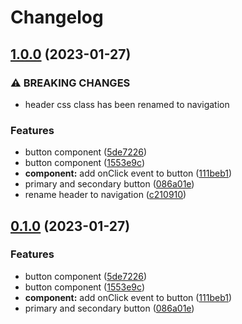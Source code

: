 # Changelog

## [1.0.0](https://github.com/jiayike/pixel-ui/compare/components-v0.1.1...components-v1.0.0) (2023-01-27)


### ⚠ BREAKING CHANGES

* header css class has been renamed to navigation

### Features

* button component ([5de7226](https://github.com/jiayike/pixel-ui/commit/5de722656b3c2d906f79657fd94e751d75c5240f))
* button component ([1553e9c](https://github.com/jiayike/pixel-ui/commit/1553e9cd0aefb923c0d5df1aba7fd0d68435ca26))
* **component:** add onClick event to button ([111beb1](https://github.com/jiayike/pixel-ui/commit/111beb1401bbca6784d717ee7182156d70b52d27))
* primary and secondary button ([086a01e](https://github.com/jiayike/pixel-ui/commit/086a01ebf86af2aa1af9f61ae28f13698bbed8a2))
* rename header to navigation ([c210910](https://github.com/jiayike/pixel-ui/commit/c210910ebe77c5919247c313fd682ca0b4f4949f))

## [0.1.0](https://github.com/jiayike/pixel-ui/compare/components-v0.0.1...components-v0.1.0) (2023-01-27)


### Features

* button component ([5de7226](https://github.com/jiayike/pixel-ui/commit/5de722656b3c2d906f79657fd94e751d75c5240f))
* button component ([1553e9c](https://github.com/jiayike/pixel-ui/commit/1553e9cd0aefb923c0d5df1aba7fd0d68435ca26))
* **component:** add onClick event to button ([111beb1](https://github.com/jiayike/pixel-ui/commit/111beb1401bbca6784d717ee7182156d70b52d27))
* primary and secondary button ([086a01e](https://github.com/jiayike/pixel-ui/commit/086a01ebf86af2aa1af9f61ae28f13698bbed8a2))
